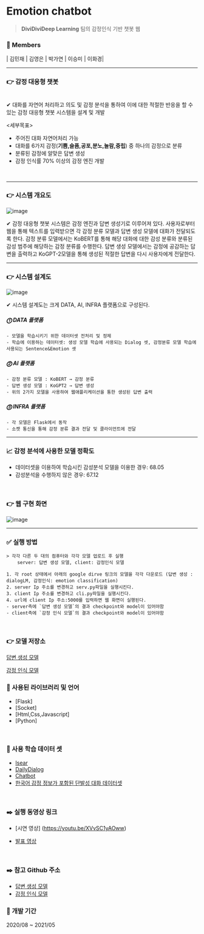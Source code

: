 # Emotion chatbot
> **DiviDiviDeep Learning**    팀의 감정인식 기반 챗봇 웹


### :two_women_holding_hands: Members  

| 김민재  | 김영은 | 박가연 | 이승미 | 이화경|
***

### :point_right: 감정 대응형 챗봇

<br>
    ✔ 대화를 자연어 처리하고 의도 및 감정 분석을 통하여 이에 대한 적절한 반응을 할 수 있는 감정 대응형 챗봇 시스템을 설계 및 개발  
   
   <세부목표>  
   - 주어진 대화 자연어처리 가능
   - 대화를 6가지 감정(**기쁨,슬픔,공포,분노,놀람,중립**) 중 하나의 감정으로 분류
   - 분류된 감정에 알맞은 답변 생성
   - 감정 인식률 70% 이상의 감정 엔진 개발  

<br>

***

### :point_right: 시스템 개요도
![image](https://user-images.githubusercontent.com/55472510/118766324-3c973300-b8b7-11eb-999a-c30a47127ef9.png)

   ✔ 감정 대응형 챗봇 시스템은 감정 엔진과 답변 생성기로 이루어져 있다. 사용자로부터 웹을 통해 텍스트를 입력받으면 각 감정 분류 모델과 답변 생성 모델에 대화가 전달되도록 한다. 감정 분류 모델에서는 KoBERT를 통해 해당 대화에 대한 감성 분류와 분류된 감성 범주에 해당하는 감정 분류를 수행한다. 답변 생성 모델에서는 감정에 공감하는 답변을 출력하고 KoGPT-2모델을 통해 생성된 적절한 답변을 다시 사용자에게 전달한다.
<br>  

***

### :point_right: 시스템 설계도
![image](https://user-images.githubusercontent.com/55472510/118766936-0dcd8c80-b8b8-11eb-9c66-27b6e15f785f.png)  

   ✔ 시스템 설계도는 크게 DATA, AI, INFRA 플랫폼으로 구성된다.  
   ##### ⓵ DATA 플랫폼  
   	- 모델을 학습시키기 위한 데이터셋 전처리 및 정제  
	- 학습에 이용하는 데이터셋: 생성 모델 학습에 사용되는 Dialog 셋, 감정분류 모델 학습에 사용되는 Sentence&Emotion 셋   
   ##### ⓶ AI 플랫폼  
   	- 감정 분류 모델 : KoBERT → 감정 분류  
	- 답변 생성 모델 : KoGPT2 → 답변 생성  
	- 위의 2가지 모델을 사용하여 웹애플리케이션을 통한 생성된 답변 출력  
   ##### ⓷ INFRA 플랫폼
   	- 각 모델은 Flask에서 동작  
	- 소켓 통신을 통해 감정 분류 결과 전달 및 클라이언트에 전달
***

### :chart_with_upwards_trend: 감정 분석에 사용한 모델 정확도
- 데이터셋을 이용하여 학습시킨 감성분석 모델을 이용한 경우: 68.05
- 감성분석을 수행하지 않은 경우: 67.12
<br>


### :point_right: 웹 구현 화면
![image](https://user-images.githubusercontent.com/55472510/118767282-7e74a900-b8b8-11eb-9843-7c13a4d254d4.png)



***
### :white_check_mark: 실행 방법
	> 각각 다른 두 대의 컴퓨터와 각각 모델 업로드 후 실행 
		server: 답변 생성 모델, client: 감정인식 모델
		
	1. 각 root 상태에서 아래의 google dirve 링크의 모델을 각각 다운로드 (답변 생성 : dialogLM, 감정인식: emotion classification)
	2. server Ip 주소를 변경하고 serv.py파일을 실행시킨다.
	3. client Ip 주소를 변경하고 cli.py파일을 실행시킨다.
	4. url에 client Ip 주소:5000를 입력하면 웹 화면이 실행된다. 
	- server측에 `답변 생성 모델`의 결과 checkpoint와 model이 있어야함
	- client측에 `감정 인식 모델`의 결과 checkpoint와 model이 있어야함
	
	
<br>  

### :point_right: 모델 저장소  

[답변 생성 모델](https://drive.google.com/drive/folders/15BuAXZVIs4A9DJVKos4Sd7WWUQyBOj7d?usp=sharing)  

[감정 인식 모델](https://drive.google.com/drive/folders/1H-9Qux1-0HFoWaChidwGF_BQsZBewj8H?usp=sharing)


### :open_file_folder: 사용된 라이브러리 및 언어

* [Flask]
* [Socket]
* [Html,Css,Javascript]
* [Python]

<br>

### :open_file_folder: 사용 학습 데이터 셋
- [Isear](https://www.unige.ch/cisa/research/materials-and-online-research/research-material/)
- [DailyDialog](http://yanran.li/dailydialog)
- [Chatbot](https://github.com/songys/Chatbot_data)
- [한국어 감정 정보가 포함된 단발성 대화 데이터셋](https://aihub.or.kr/keti_data_board/language_intelligence)
<br>

### :black_nib: 실행 동영상 링크
- [시연 영상] (https://youtu.be/XVvSC1yAOww)

- [발표 영상](https://youtu.be/AUqwAqHP-pk)

<br>

### :black_nib: 참고 Github 주소
- [답변 생성 모델](https://github.com/nawnoes/WellnessConversation-LanguageModel)
- [감정 인식 모델](https://github.com/SKTBrain/KoBERT)



### :date: 개발 기간
2020/08 ~ 2021/05
	 

